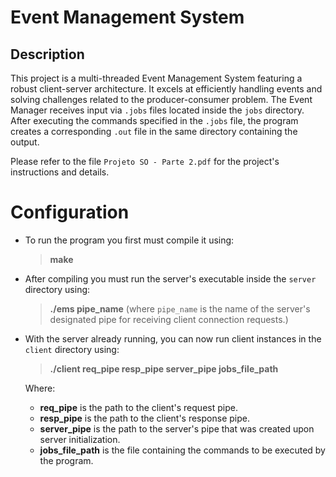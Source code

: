 # Event Management System

## Description

This project is a multi-threaded Event Management System featuring a robust client-server architecture. It excels at efficiently handling events and solving challenges related to the producer-consumer problem. The Event Manager receives input via `.jobs` files located inside the `jobs` directory. After executing the commands specified in the `.jobs` file, the program creates a corresponding `.out` file in the same directory containing the output.

Please refer to the file `Projeto SO - Parte 2.pdf` for the project's instructions and details.

# Configuration

- To run the program you first must compile it using:
  > **make**

- After compiling you must run the server's executable inside the `server` directory using:
  > **./ems pipe_name** (where `pipe_name` is the name of the server's designated pipe for receiving client connection requests.)  

- With the server already running, you can now run client instances in the `client` directory using:
  > **./client req_pipe resp_pipe server_pipe jobs_file_path**

  Where:
  - **req_pipe** is the path to the client's request pipe.
  - **resp_pipe** is the path to the client's response pipe.
  - **server_pipe** is the path to the server's pipe that was created upon server initialization.
  - **jobs_file_path** is the file containing the commands to be executed by the program.
